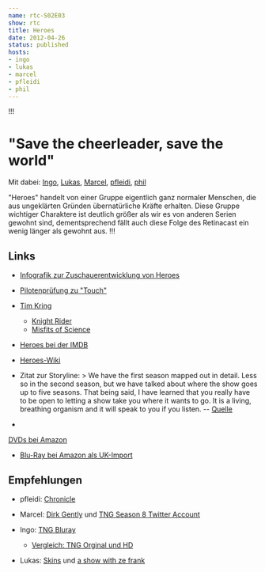 ```yaml
---
name: rtc-S02E03
show: rtc
title: Heroes
date: 2012-04-26
status: published
hosts:
- ingo
- lukas
- marcel
- pfleidi
- phil
---
```

!!!

# "Save the cheerleader, save the world"
Mit dabei: [Ingo](https://twitter/com/ingoebel), [Lukas](https://twitter.com/blubser), [Marcel](https://twitter.com/xartas), [pfleidi](https://twitter.com/pfleidi), [phil](https://twitter.com/philgrooves)

"Heroes" handelt von einer Gruppe eigentlich ganz normaler Menschen, die aus ungeklärten Gründen übernatürliche Kräfte erhalten. Diese Gruppe wichtiger Charaktere ist deutlich größer als wir es von anderen Serien gewohnt sind, dementsprechend fällt auch diese Folge des Retinacast ein wenig länger als gewohnt aus.
!!!

## Links

- [Infografik zur Zuschauerentwicklung von Heroes](http://en.wikipedia.org/wiki/File:Heroes_U.S._viewers.svg)
- [Pilotenprüfung zu "Touch"](https://secure.retinacast.de/rtc-pp-e11-touch/)
- [Tim Kring](http://www.imdb.com/name/nm0471352/)
  - [Knight Rider](http://www.imdb.com/title/tt0083437/)
  - [Misfits of Science](http://www.imdb.com/title/tt0088568/)

- [Heroes bei der IMDB](http://www.imdb.com/title/tt0813715/)
- [Heroes-Wiki](http://heroeswiki.com/Main_Page)
- Zitat zur Storyline: > We have the first season mapped out in detail. Less so in the second season, but we have talked about where the show goes up to five seasons. That being said, I have learned that you really have to be open to letting a show take you where it wants to go. It is a living, breathing organism and it will speak to you if you listen. -- [Quelle](http://blogs.nbcuni.com/heroes/2006/09/how_many_seasonsscripts_are_pl.php)

-

[DVDs bei Amazon](http://www.amazon.de/Heroes-komplette-Serie-Limited-Edition/dp/B005F78WGW/ref=sr_1_1?ie=UTF8&qid=1334507484&sr=8-1)

- [Blu-Ray bei Amazon als UK-Import](http://www.amazon.de/Heroes-Seasons-1-4-Blu-ray-Import/dp/B003BEDTDC/ref=sr_1_10?ie=UTF8&qid=1334507484&sr=8-10)

## Empfehlungen

- pfleidi: [Chronicle](http://www.imdb.com/title/tt1706593/)
- Marcel: [Dirk Gently](http://www.bbc.co.uk/programmes/b00wqfl2) und [TNG Season 8 Twitter Account](http://twitter.com/#!/tng_s8)
- Ingo: [TNG Bluray](http://www.amazon.de/Star-Trek-Generation-Einblick-nächste/dp/B005OUKLG4)
  - [Vergleich: TNG Orginal und HD](http://www.youtube.com/watch?v=MZQetJVRu0I)

- Lukas: [Skins](http://www.amazon.de/Skins-Staffel-1-3-DVDs/dp/B004LV27XC/ref=sr_1_1?s=dvd&ie=UTF8&qid=1334507226&sr=1-1) und [a show with ze frank](http://ashow.zefrank.com/episodes/1)
